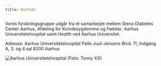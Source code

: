 ```yaml
---
title: Kontakt
---
```


Vores forskningsgruppe udgår fra et samarbejde mellem Steno Diabetes Center Aarhus, Afdeling for Kvindesygdomme og Fødsler, Aarhus Universitetshospital samt *Health* ved Aarhus Universitet.

Adresse: 
Aarhus Universitetshospital
Palle Juul-Jensens Blvd. 11, Indgang A, 3. og 4.sal
8200 Aarhus


![Aarhus Universitetshospital (Foto: Tonny XX)](/Users/au302443/Documents/GitHub/Forum.jpg) 
